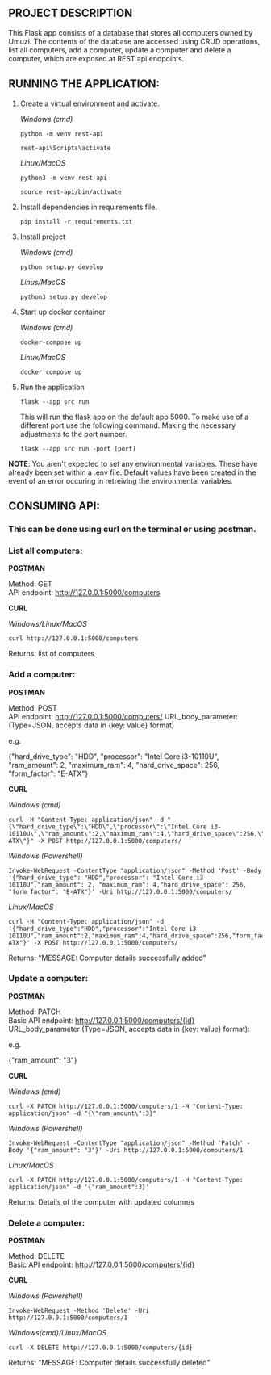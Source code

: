 ## **PROJECT DESCRIPTION**

This Flask app consists of a database that stores all computers owned by Umuzi. The contents of the database are accessed using CRUD operations, list all computers, add a computer, update a computer and delete a computer, which are exposed at REST api endpoints.

## **RUNNING THE APPLICATION**:

1. Create a virtual environment and activate.

    *Windows (cmd)*
    ```shell
    python -m venv rest-api
    ```

    ```shell
    rest-api\Scripts\activate
    ```

    *Linux/MacOS*

    ```shell
    python3 -m venv rest-api
    ```

    ```shell
    source rest-api/bin/activate
    ```

2. Install dependencies in requirements file.

    ```shell
    pip install -r requirements.txt
    ```

3. Install project

    *Windows (cmd)*
    ```shell
    python setup.py develop
    ```

    *Linus/MacOS*
    ```shell
    python3 setup.py develop
    ```

4. Start up docker container

    *Windows (cmd)*
    ```shell
    docker-compose up
    ```

    *Linux/MacOS*
    ```shell
    docker compose up
    ```

5. Run the application

    ```shell
    flask --app src run
    ```

    This will run the flask app on the default app 5000. To make use of a different port use the following command. Making the necessary adjustments to the port number.

    ```shell
    flask --app src run -port [port]
    ```


**NOTE**: You aren't expected to set any environmental variables. These have already been set within a .env file. Default values have been created in the event of an error occuring in retreiving the environmental variables.

## **CONSUMING API**:

### **This can be done using curl on the terminal or using postman.** 

### List all computers:


**POSTMAN**

Method: GET  
API endpoint: http://127.0.0.1:5000/computers

**CURL**

*Windows/Linux/MacOS*
```shell
curl http://127.0.0.1:5000/computers
```
Returns: list of computers

### Add a computer:


**POSTMAN**

Method: POST  
API endpoint: http://127.0.0.1:5000/computers/
URL_body_parameter: (Type=JSON, accepts data in {key: value} format)

e.g. 

{"hard_drive_type": "HDD",
"processor": "Intel Core i3-10110U",
"ram_amount": 2,
"maximum_ram": 4,
"hard_drive_space": 256,  
"form_factor": "E-ATX"}

**CURL**

*Windows (cmd)* 
```shell
curl -H "Content-Type: application/json" -d "{\"hard_drive_type\":\"HDD\",\"processor\":\"Intel Core i3-10110U\",\"ram_amount\":2,\"maximum_ram\":4,\"hard_drive_space\":256,\"form_factor\":\"E-ATX\"}" -X POST http://127.0.0.1:5000/computers/
```

*Windows (Powershell)*
```shell
Invoke-WebRequest -ContentType "application/json" -Method 'Post' -Body '{"hard_drive_type": "HDD","processor": "Intel Core i3-10110U","ram_amount": 2, "maximum_ram": 4,"hard_drive_space": 256,  "form_factor": "E-ATX"}' -Uri http://127.0.0.1:5000/computers/
```

*Linux/MacOS*
```shell
curl -H "Content-Type: application/json" -d '{"hard_drive_type":"HDD","processor":"Intel Core i3-10110U","ram_amount":2,"maximum_ram":4,"hard_drive_space":256,"form_factor":"E-ATX"}' -X POST http://127.0.0.1:5000/computers/
```
Returns: "MESSAGE: Computer details successfully added"  

### Update a computer:


**POSTMAN**

Method: PATCH  
Basic API endpoint: http://127.0.0.1:5000/computers/{id}  
URL_body_parameter (Type=JSON, accepts data in {key: value} format):

e.g.

{"ram_amount": "3"}

**CURL**

*Windows (cmd)*
```shell
curl -X PATCH http://127.0.0.1:5000/computers/1 -H "Content-Type: application/json" -d "{\"ram_amount\":3}"
```

*Windows (Powershell)*
```shell
Invoke-WebRequest -ContentType "application/json" -Method 'Patch' -Body '{"ram_amount": "3"}' -Uri http://127.0.0.1:5000/computers/1
```

*Linux/MacOS*
```shell
curl -X PATCH http://127.0.0.1:5000/computers/1 -H "Content-Type: application/json" -d '{"ram_amount":3}'
```
Returns: Details of the computer with updated column/s  

### Delete a computer:


**POSTMAN**

Method: DELETE  
Basic API endpoint: http://127.0.0.1:5000/computers/{id}  

**CURL**

*Windows (Powershell)*
```shell
Invoke-WebRequest -Method 'Delete' -Uri http://127.0.0.1:5000/computers/1
```

*Windows(cmd)/Linux/MacOS*
```shell
curl -X DELETE http://127.0.0.1:5000/computers/{id}
```
Returns: "MESSAGE: Computer details successfully deleted"
